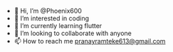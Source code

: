 - 👋 Hi, I’m @Phoenix600
- 👀 I’m interested in coding
- 🌱 I’m currently learning flutter
- 💞️ I’m looking to collaborate with anyone
- 📫 How to reach me pranayramteke613@gmail.com

<!---
Phoenix600/Phoenix600 is a ✨ special ✨ repository because its `README.md` (this file) appears on your GitHub profile.
You can click the Preview link to take a look at your changes.
--->

